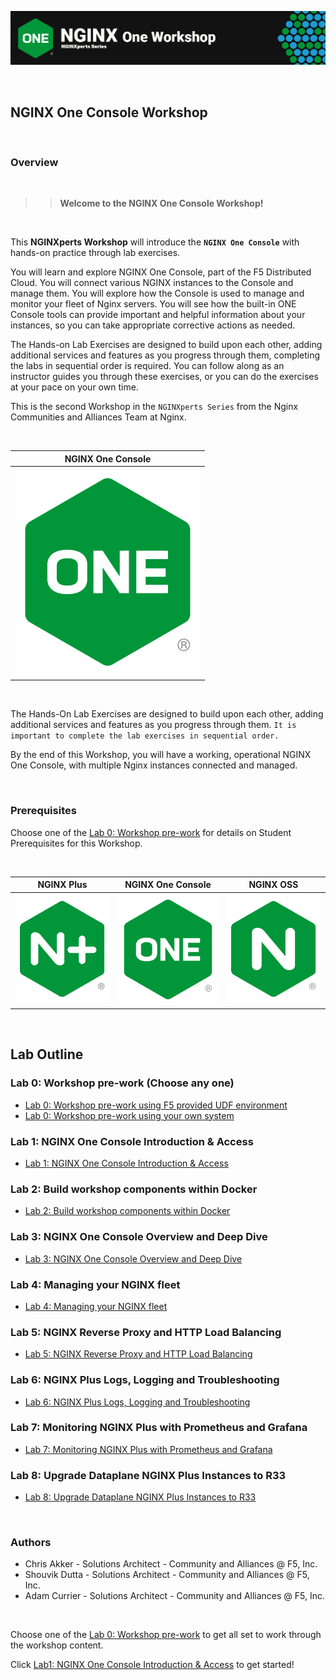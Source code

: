 ![NGINX ONE](media/nginx-one-workshop-banner.png)

<br/>

## NGINX One Console Workshop

<br/>

### Overview

<br/>

> ><strong>Welcome to the NGINX One Console Workshop!</strong>

<br/>

This **NGINXperts Workshop** will introduce the **`NGINX One Console`** with hands-on practice through lab exercises.

You will learn and explore NGINX One Console, part of the F5 Distributed Cloud. You will connect various NGINX instances to the Console and manage them.  You will explore how the Console is used to manage and monitor your fleet of Nginx servers.  You will see how the built-in ONE Console tools can provide important and helpful information about your instances, so you can take appropriate corrective actions as needed.

The Hands-on Lab Exercises are designed to build upon each other, adding additional services and features as you progress through them, completing the labs in sequential order is required.  You can follow along as an instructor guides you through these exercises, or you can do the exercises at your pace on your own time.

This is the second Workshop in the `NGINXperts Series` from the Nginx Communities and Alliances Team at Nginx.

<br/>

NGINX One Console  |
:-------------------------:|
![](media/nginx-one-icon.png)  |

<br/>

The Hands-On Lab Exercises are designed to build upon each other, adding additional services and features as you progress through them.  `It is important to complete the lab exercises in sequential order.`

By the end of this Workshop, you will have a working, operational NGINX One Console, with multiple Nginx instances connected and managed.

<br/>

### Prerequisites

Choose one of the [Lab 0: Workshop pre-work](#lab-0-workshop-pre-work-choose-any-one) for details on Student Prerequisites for this Workshop.

</br>

  NGINX Plus | NGINX One Console |  NGINX OSS
:-------------------------:|:-------------------------:|:-------------------------:
![](media/nginx-plus-icon.png)  |  ![](media/nginx-one-icon.png)   |  ![](media/nginx-icon.png)

<br/>

## Lab Outline

### Lab 0: Workshop pre-work (Choose any one)
- [Lab 0: Workshop pre-work using F5 provided UDF environment](lab0/readme.md)
- [Lab 0: Workshop pre-work using your own system](lab0/prerequisites.md)

### Lab 1: NGINX One Console Introduction & Access
- [Lab 1: NGINX One Console Introduction & Access](lab1/readme.md)

### Lab 2: Build workshop components within Docker
- [Lab 2: Build workshop components within Docker](lab2/readme.md)

### Lab 3: NGINX One Console Overview and Deep Dive  
- [Lab 3: NGINX One Console Overview and Deep Dive](lab3/readme.md)

### Lab 4: Managing your NGINX fleet
- [Lab 4: Managing your NGINX fleet](lab4/readme.md)

### Lab 5: NGINX Reverse Proxy and HTTP Load Balancing
- [Lab 5: NGINX Reverse Proxy and HTTP Load Balancing](lab5/readme.md)

### Lab 6: NGINX Plus Logs, Logging and Troubleshooting
- [Lab 6: NGINX Plus Logs, Logging and Troubleshooting](lab6/readme.md)

### Lab 7: Monitoring NGINX Plus with Prometheus and Grafana
- [Lab 7: Monitoring NGINX Plus with Prometheus and Grafana](lab7/readme.md)

### Lab 8: Upgrade Dataplane NGINX Plus Instances to R33
- [Lab 8: Upgrade Dataplane NGINX Plus Instances to R33](lab8/readme.md)


<br/>

### Authors

- Chris Akker - Solutions Architect - Community and Alliances @ F5, Inc.
- Shouvik Dutta - Solutions Architect - Community and Alliances @ F5, Inc.
- Adam Currier - Solutions Architect - Community and Alliances @ F5, Inc.

<br/>

Choose one of the [Lab 0: Workshop pre-work](#lab-0-workshop-pre-work-choose-any-one) to get all set to work through the workshop content.

Click [Lab1: NGINX One Console Introduction & Access](lab1/readme.md) to get started!

